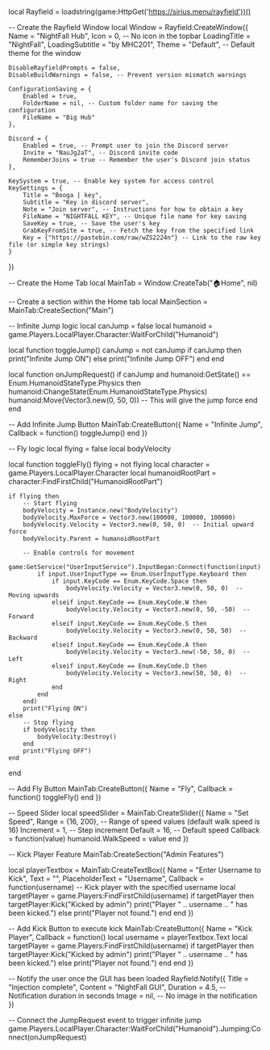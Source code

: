 local Rayfield = loadstring(game:HttpGet('https://sirius.menu/rayfield'))()

-- Create the Rayfield Window
local Window = Rayfield:CreateWindow({
    Name = "NightFall Hub",
    Icon = 0, -- No icon in the topbar
    LoadingTitle = "NightFall",
    LoadingSubtitle = "by MHC201",
    Theme = "Default", -- Default theme for the window

    DisableRayfieldPrompts = false,
    DisableBuildWarnings = false, -- Prevent version mismatch warnings

    ConfigurationSaving = {
        Enabled = true,
        FolderName = nil, -- Custom folder name for saving the configuration
        FileName = "Big Hub"
    },

    Discord = {
        Enabled = true, -- Prompt user to join the Discord server
        Invite = "NauJg2aT", -- Discord invite code
        RememberJoins = true -- Remember the user's Discord join status
    },

    KeySystem = true, -- Enable key system for access control
    KeySettings = {
        Title = "Booga | key",
        Subtitle = "Key in discord server",
        Note = "Join server", -- Instructions for how to obtain a key
        FileName = "NIGHTFALL KEY", -- Unique file name for key saving
        SaveKey = true, -- Save the user's key
        GrabKeyFromSite = true, -- Fetch the key from the specified link
        Key = {"https://pastebin.com/raw/wZS2224n"} -- Link to the raw key file (or simple key strings)
    }
})

-- Create the Home Tab
local MainTab = Window:CreateTab("🏠Home", nil)

-- Create a section within the Home tab
local MainSection = MainTab:CreateSection("Main")

-- Infinite Jump logic
local canJump = false
local humanoid = game.Players.LocalPlayer.Character:WaitForChild("Humanoid")

local function toggleJump()
    canJump = not canJump
    if canJump then
        print("Infinite Jump ON")
    else
        print("Infinite Jump OFF")
    end
end

local function onJumpRequest()
    if canJump and humanoid:GetState() == Enum.HumanoidStateType.Physics then
        humanoid:ChangeState(Enum.HumanoidStateType.Physics)
        humanoid:Move(Vector3.new(0, 50, 0))  -- This will give the jump force
    end
end

-- Add Infinite Jump Button
MainTab:CreateButton({
    Name = "Infinite Jump",
    Callback = function()
        toggleJump()
    end
})

-- Fly logic
local flying = false
local bodyVelocity

local function toggleFly()
    flying = not flying
    local character = game.Players.LocalPlayer.Character
    local humanoidRootPart = character:FindFirstChild("HumanoidRootPart")

    if flying then
        -- Start flying
        bodyVelocity = Instance.new("BodyVelocity")
        bodyVelocity.MaxForce = Vector3.new(100000, 100000, 100000)
        bodyVelocity.Velocity = Vector3.new(0, 50, 0)  -- Initial upward force
        bodyVelocity.Parent = humanoidRootPart

        -- Enable controls for movement
        game:GetService("UserInputService").InputBegan:Connect(function(input)
            if input.UserInputType == Enum.UserInputType.Keyboard then
                if input.KeyCode == Enum.KeyCode.Space then
                    bodyVelocity.Velocity = Vector3.new(0, 50, 0)  -- Moving upwards
                elseif input.KeyCode == Enum.KeyCode.W then
                    bodyVelocity.Velocity = Vector3.new(0, 50, -50)  -- Forward
                elseif input.KeyCode == Enum.KeyCode.S then
                    bodyVelocity.Velocity = Vector3.new(0, 50, 50)  -- Backward
                elseif input.KeyCode == Enum.KeyCode.A then
                    bodyVelocity.Velocity = Vector3.new(-50, 50, 0)  -- Left
                elseif input.KeyCode == Enum.KeyCode.D then
                    bodyVelocity.Velocity = Vector3.new(50, 50, 0)  -- Right
                end
            end
        end)
        print("Flying ON")
    else
        -- Stop flying
        if bodyVelocity then
            bodyVelocity:Destroy()
        end
        print("Flying OFF")
    end
end

-- Add Fly Button
MainTab:CreateButton({
    Name = "Fly",
    Callback = function()
        toggleFly()
    end
})

-- Speed Slider
local speedSlider = MainTab:CreateSlider({
    Name = "Set Speed",
    Range = {16, 200}, -- Range of speed values (default walk speed is 16)
    Increment = 1, -- Step increment
    Default = 16, -- Default speed
    Callback = function(value)
        humanoid.WalkSpeed = value
    end
})

-- Kick Player Feature
MainTab:CreateSection("Admin Features")

local playerTextbox = MainTab:CreateTextBox({
    Name = "Enter Username to Kick",
    Text = "",
    PlaceholderText = "Username",
    Callback = function(username)
        -- Kick player with the specified username
        local targetPlayer = game.Players:FindFirstChild(username)
        if targetPlayer then
            targetPlayer:Kick("Kicked by admin")
            print("Player " .. username .. " has been kicked.")
        else
            print("Player not found.")
        end
    end
})

-- Add Kick Button to execute kick
MainTab:CreateButton({
    Name = "Kick Player",
    Callback = function()
        local username = playerTextbox.Text
        local targetPlayer = game.Players:FindFirstChild(username)
        if targetPlayer then
            targetPlayer:Kick("Kicked by admin")
            print("Player " .. username .. " has been kicked.")
        else
            print("Player not found.")
        end
    end
})

-- Notify the user once the GUI has been loaded
Rayfield:Notify({
    Title = "Injection complete",
    Content = "NightFall GUI",
    Duration = 4.5, -- Notification duration in seconds
    Image = nil, -- No image in the notification
})

-- Connect the JumpRequest event to trigger infinite jump
game.Players.LocalPlayer.Character:WaitForChild("Humanoid").Jumping:Connect(onJumpRequest)
